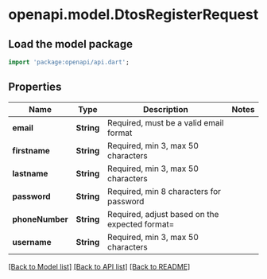 # openapi.model.DtosRegisterRequest

## Load the model package
```dart
import 'package:openapi/api.dart';
```

## Properties
Name | Type | Description | Notes
------------ | ------------- | ------------- | -------------
**email** | **String** | Required, must be a valid email format | 
**firstname** | **String** | Required, min 3, max 50 characters | 
**lastname** | **String** | Required, min 3, max 50 characters | 
**password** | **String** | Required, min 8 characters for password | 
**phoneNumber** | **String** | Required, adjust based on the expected format= | 
**username** | **String** | Required, min 3, max 50 characters | 

[[Back to Model list]](../README.md#documentation-for-models) [[Back to API list]](../README.md#documentation-for-api-endpoints) [[Back to README]](../README.md)



